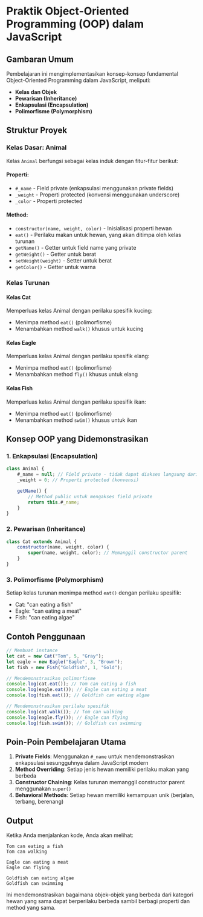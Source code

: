 # Praktik Object-Oriented Programming (OOP) dalam JavaScript

## Gambaran Umum

Pembelajaran ini mengimplementasikan konsep-konsep fundamental Object-Oriented Programming dalam JavaScript, meliputi:

- **Kelas dan Objek**
- **Pewarisan (Inheritance)**
- **Enkapsulasi (Encapsulation)**
- **Polimorfisme (Polymorphism)**

## Struktur Proyek

### Kelas Dasar: Animal

Kelas `Animal` berfungsi sebagai kelas induk dengan fitur-fitur berikut:

#### Properti:

- `#_name` - Field private (enkapsulasi menggunakan private fields)
- `_weight` - Properti protected (konvensi menggunakan underscore)
- `_color` - Properti protected

#### Method:

- `constructor(name, weight, color)` - Inisialisasi properti hewan
- `eat()` - Perilaku makan untuk hewan, yang akan ditimpa oleh kelas turunan
- `getName()` - Getter untuk field name yang private
- `getWeight()` - Getter untuk berat
- `setWeight(weight)` - Setter untuk berat
- `getColor()` - Getter untuk warna

### Kelas Turunan

#### Kelas Cat

Memperluas kelas Animal dengan perilaku spesifik kucing:

- Menimpa method `eat()` (polimorfisme)
- Menambahkan method `walk()` khusus untuk kucing

#### Kelas Eagle

Memperluas kelas Animal dengan perilaku spesifik elang:

- Menimpa method `eat()` (polimorfisme)
- Menambahkan method `fly()` khusus untuk elang

#### Kelas Fish

Memperluas kelas Animal dengan perilaku spesifik ikan:

- Menimpa method `eat()` (polimorfisme)
- Menambahkan method `swim()` khusus untuk ikan

## Konsep OOP yang Didemonstrasikan

### 1. Enkapsulasi (Encapsulation)

```javascript
class Animal {
	#_name = null; // Field private - tidak dapat diakses langsung dari luar
	_weight = 0; // Properti protected (konvensi)

	getName() {
		// Method public untuk mengakses field private
		return this.#_name;
	}
}
```

### 2. Pewarisan (Inheritance)

```javascript
class Cat extends Animal {
	constructor(name, weight, color) {
		super(name, weight, color); // Memanggil constructor parent
	}
}
```

### 3. Polimorfisme (Polymorphism)

Setiap kelas turunan menimpa method `eat()` dengan perilaku spesifik:

- Cat: "can eating a fish"
- Eagle: "can eating a meat"
- Fish: "can eating algae"

## Contoh Penggunaan

```javascript
// Membuat instance
let cat = new Cat("Tom", 5, "Gray");
let eagle = new Eagle("Eagle", 3, "Brown");
let fish = new Fish("Goldfish", 1, "Gold");

// Mendemonstrasikan polimorfisme
console.log(cat.eat()); // Tom can eating a fish
console.log(eagle.eat()); // Eagle can eating a meat
console.log(fish.eat()); // Goldfish can eating algae

// Mendemonstrasikan perilaku spesifik
console.log(cat.walk()); // Tom can walking
console.log(eagle.fly()); // Eagle can flying
console.log(fish.swim()); // Goldfish can swimming
```

## Poin-Poin Pembelajaran Utama

1. **Private Fields**: Menggunakan `#_name` untuk mendemonstrasikan enkapsulasi sesungguhnya dalam JavaScript modern
2. **Method Overriding**: Setiap jenis hewan memiliki perilaku makan yang berbeda
3. **Constructor Chaining**: Kelas turunan memanggil constructor parent menggunakan `super()`
4. **Behavioral Methods**: Setiap hewan memiliki kemampuan unik (berjalan, terbang, berenang)

## Output

Ketika Anda menjalankan kode, Anda akan melihat:

```
Tom can eating a fish
Tom can walking

Eagle can eating a meat
Eagle can flying

Goldfish can eating algae
Goldfish can swimming
```

Ini mendemonstrasikan bagaimana objek-objek yang berbeda dari kategori hewan yang sama dapat berperilaku berbeda sambil berbagi properti dan method yang sama.
